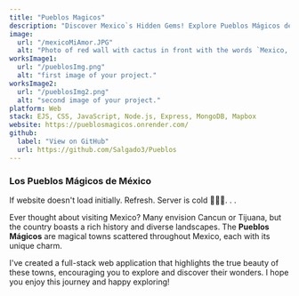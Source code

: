 ```yaml
---
title: "Pueblos Magicos"
description: "Discover Mexico`s Hidden Gems! Explore Pueblos Mágicos de México, an interactive web app that features a map and detailed info on enchanting towns. Uncover the magic today!"
image:
  url: "/mexicoMiAmor.JPG"
  alt: "Photo of red wall with cactus in front with the words `Mexico, my live` written in neon Pueblos Magicos de Mexico"
worksImage1:
  url: "/pueblosImg.png"
  alt: "first image of your project."
worksImage2:
  url: "/pueblosImg2.png"
  alt: "second image of your project."
platform: Web
stack: EJS, CSS, JavaScript, Node.js, Express, MongoDB, Mapbox
website: https://pueblosmagicos.onrender.com/
github:
  label: "View on GitHub"
  url: https://github.com/Salgado3/Pueblos
---
```


### Los Pueblos Mágicos de México

If website doesn't load initially. Refresh. Server is cold 🙇🏽‍♂️. . .

Ever thought about visiting Mexico? Many envision Cancun or Tijuana, but the country boasts a rich history and diverse landscapes. The **Pueblos Mágicos** are magical towns scattered throughout Mexico, each with its unique charm.

I've created a full-stack web application that highlights the true beauty of these towns, encouraging you to explore and discover their wonders. I hope you enjoy this journey and happy exploring!

